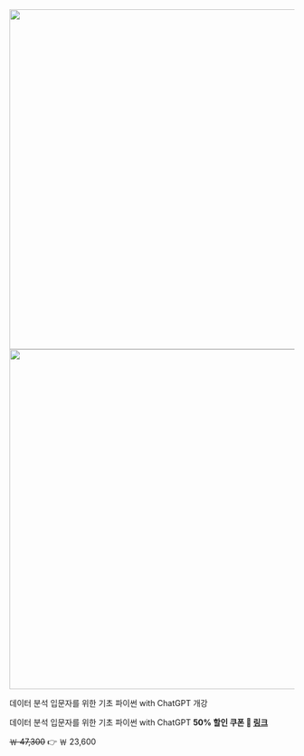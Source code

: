 <img src=https://i.postimg.cc/441dXs9c/2.jpg, width=600>
<img src=https://i.postimg.cc/zDxDJMFh/image.jpg, width=600>

데이터 분석 입문자를 위한 기초 파이썬 with ChatGPT 개강

데이터 분석 입문자를 위한 기초 파이썬 with ChatGPT **50% 할인 쿠폰 🔗 [링크](https://inf.run/r1F9p)**

~~￦ 47,300~~ 👉 ￦ 23,600
